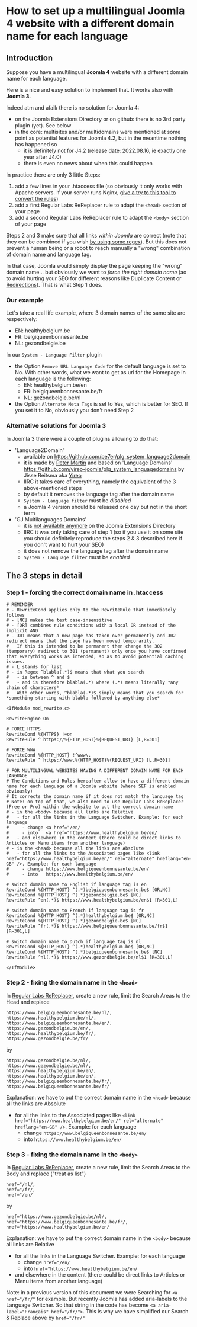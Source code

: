 # How to set up a multilingual Joomla 4 website with a different domain name for each language

## Introduction

Suppose you have a multilingual **Joomla 4** website with a different domain name for each language.

Here is a nice and easy solution to implement that. It works also with **Joomla 3**.

Indeed atm and afaik there is no solution for Joomla 4:
- on the Joomla Extensions Directory or on github: there is no 3rd party plugin (yet). See below
- in the core: multisites and/or multidomains were mentioned at some point as potential features for Joomla 4.2, but in the meantime nothing has happened so
  - it is definitely not for J4.2 (release date: 2022.08.16, ie exactly one year after J4.0)
  - there is even no news about when this could happen

In practice there are only 3 little Steps:
1. add a few lines in your .htaccess file (so obviously it only works with Apache servers. If your server runs Nginx, [give a try to this tool to convert the rules](https://winginx.com/en/htaccess))
2. add a first Regular Labs ReReplacer rule to adapt the `<head>` section of your page
3. add a second Regular Labs ReReplacer rule to adapt the `<body>` section of your page
   
Steps 2 and 3 make sure that all links *within Joomla* are correct (note that they can be combined if you wish [by using some regex](https://github.com/woluweb/a_different_domain_name_for_each_language/issues/1)). But this does not prevent a human being or a robot to reach manually a "wrong" combination of domain name and language tag.

In that case, Joomla would simply display the page keeping the "wrong" domain name... but obviously we want to *force the right domain name* (ao to avoid hurting your SEO for different reasons like Duplicate Content or [Redirections](http://www.thesempost.com/google-dont-link-hreflang-redirecting-urls/)). That is what Step 1 does.
  
### Our example

Let's take a real life example, where 3 domain names of the same site are respectively:
- EN: healthybelgium.be
- FR: belgiqueenbonnesante.be
- NL: gezondbelgie.be

In our `System - Language Filter` plugin
- the Option `Remove URL Language Code` for the default language is set to No. With other words, what we want to get as url for the Homepage in each language is the following:
   - EN: healthybelgium.be/en
   - FR: belgiqueenbonnesante.be/fr
   - NL: gezondbelgie.be/nl
- the Option `Alternate Meta Tags` is set to Yes, which is better for SEO. If you set it to No, obviously you don't need Step 2

### Alternative solutions for Joomla 3

In Joomla 3 there were a couple of plugins allowing to do that: 
- 'Language2Domain'
   - available on https://github.com/pe7er/plg_system_language2domain
   - it is made by [Peter Martin](https://github.com/pe7er) and based on 'Language Domains' https://github.com/yireo-joomla/plg_system_languagedomains by Jisse Reitsma aka [Yireo](https://github.com/yireo-joomla)
   - IIRC it takes care of everything, namely the equivalent of the 3 above-mentioned steps
   - by default it removes the language tag after the domain name
   - `System - Language filter` must be *disabled*
   - a Joomla 4 version should be released one day but not in the short term
- 'GJ Multilanguages Domains'
   - it is [not available anymore](https://extensions.joomla.org/extension/gj-multilanguages-domain/) on the Joomla Extensions Directory
   - IIRC it was only taking care of step 1 (so if you use it on some site you should definitely reproduce the steps 2 & 3 described here if you don't want to hurt your SEO)
   - it does not remove the language tag after the domain name
   - `System - Language filter` must be *enabled*

## The 3 steps in detail

### Step 1 - forcing the correct domain name in .htaccess

```
# REMINDER
# - RewriteCond applies only to the RewriteRule that immediately follows 
# - [NC] makes the test case-insensitive
# - [OR] combines rule conditions with a local OR instead of the implicit AND
# - 301 means that a new page has taken over permanently and 302 redirect means that the page has been moved temporarily.
#   If this is intended to be permanent then change the 302 (temporary) redirect to 301 (permanent) only once you have confirmed that everything works as intended, so as to avoid potential caching issues.
# - L stands for last
# - in Regex ^blabla(.*)$ means that what you search
#   - is between ^ and $
#   - and is therefore blabla(.*) where (.*) means literally *any chain of characters*
#   With other words, ^blabla(.*)$ simply means that you search for *something starting with blabla followed by anything else*
   
<IfModule mod_rewrite.c>

RewriteEngine On

# FORCE HTTPS
RewriteCond %{HTTPS} !=on
RewriteRule ^ https://%{HTTP_HOST}%{REQUEST_URI} [L,R=301]

# FORCE WWW
RewriteCond %{HTTP_HOST} !^www\.
RewriteRule ^ https://www.%{HTTP_HOST}%{REQUEST_URI} [L,R=301]

# FOR MULTILINGUAL WEBSITES HAVING A DIFFERENT DOMAIN NAME FOR EACH LANGUAGE
# The Conditions and Rules hereafter allow to have a different domain name for each language of a Joomla website (where SEF is enabled obviously)
# It corrects the domain name if it does not match the language tag
# Note: on top of that, we also need to use Regular Labs ReReplacer (Free or Pro) within the website to put the correct domain name
# - in the <body> because all links are Relative
#   - for all the links in the Language Switcher. Example: for each language
#     - change <a href="/en/
#     - into   <a href="https://www.healthybelgium.be/en/
#   - and elsewhere in the content (there could be direct links to Articles or Menu items from another language)
# - in the <head> because all the links are Absolute
#   - for all the links to the Associated pages like <link href="https://www.healthybelgium.be/en/" rel="alternate" hreflang="en-GB" />. Example: for each language
#     - change https://www.belgiqueenbonnesante.be/en/
#     - into   https://www.healthybelgium.be/en/

# switch domain name to English if language tag is en
RewriteCond %{HTTP_HOST} ^(.*)belgiqueenbonnesante.be$ [OR,NC]
RewriteCond %{HTTP_HOST} ^(.*)gezondbelgie.be$ [NC]
RewriteRule ^en(.*)$ https://www.healthybelgium.be/en$1 [R=301,L]

# switch domain name to French if language tag is fr
RewriteCond %{HTTP_HOST} ^(.*)healthybelgium.be$ [OR,NC]
RewriteCond %{HTTP_HOST} ^(.*)gezondbelgie.be$ [NC]
RewriteRule ^fr(.*)$ https://www.belgiqueenbonnesante.be/fr$1 [R=301,L]

# switch domain name to Dutch if language tag is nl
RewriteCond %{HTTP_HOST} ^(.*)healthybelgium.be$ [OR,NC]
RewriteCond %{HTTP_HOST} ^(.*)belgiqueenbonnesante.be$ [NC]
RewriteRule ^nl(.*)$ https://www.gezondbelgie.be/nl$1 [R=301,L]

</IfModule>
```

### Step 2 - fixing the domain name in the `<head>`

In [Regular Labs ReReplacer](https://regularlabs.com/rereplacer), create a new rule, limit the Search Areas to the Head and replace
```
https://www.belgiqueenbonnesante.be/nl/,
https://www.healthybelgium.be/nl/,
https://www.belgiqueenbonnesante.be/en/,
https://www.gezondbelgie.be/en/,
https://www.healthybelgium.be/fr/,
https://www.gezondbelgie.be/fr/
```
by
```
https://www.gezondbelgie.be/nl/,
https://www.gezondbelgie.be/nl/,
https://www.healthybelgium.be/en/,
https://www.healthybelgium.be/en/,
https://www.belgiqueenbonnesante.be/fr/,
https://www.belgiqueenbonnesante.be/fr/
```

Explanation: we have to put the correct domain name in the `<head>` because all the links are Absolute
- for all the links to the Associated pages like `<link href="https://www.healthybelgium.be/en/" rel="alternate" hreflang="en-GB" />`. Example: for each language
   - change `https://www.belgiqueenbonnesante.be/en/`
   - into   `https://www.healthybelgium.be/en/`

### Step 3 - fixing the domain name in the `<body>`

In [Regular Labs ReReplacer](https://regularlabs.com/rereplacer), create a new rule, limit the Search Areas to the Body and replace ("treat as list")
```
href="/nl/,
href="/fr/,
href="/en/
```
by
```
href="https://www.gezondbelgie.be/nl/,
href="https://www.belgiqueenbonnesante.be/fr/,
href="https://www.healthybelgium.be/en/
```

Explanation: we have to put the correct domain name in the `<body>` because all links are Relative
- for all the links in the Language Switcher. Example: for each language
  - change `href="/en/`
  - into   `href="https://www.healthybelgium.be/en/`
- and elsewhere in the content (there could be direct links to Articles or Menu items from another language)

Note: in a previous version of this document we were Searching for `<a href="/fr/"` for example. But recently Joomla has added aria-labels to the Language Switcher. So that string in the code has become `<a aria-label="Français" href="/fr/">`. This is why we have simplified our Search & Replace above by `href="/fr/"`
